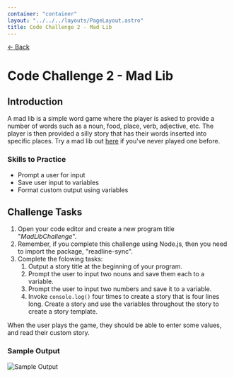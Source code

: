 ```yaml
---
container: "container"
layout: "../../../layouts/PageLayout.astro"
title: Code Challenge 2 - Mad Lib
---
```


[← Back](./)

# Code Challenge 2 - Mad Lib

## Introduction

A mad lib is a simple word game where the player is asked to provide a number of words such as a noun, food, place, verb, adjective, etc. The player is then provided a silly story that has their words inserted into specific places. Try a mad lib out [here](http://www.madtakes.com/libs/176.html) if you've never played one before.

### Skills to Practice

- Prompt a user for input
- Save user input to variables
- Format custom output using variables

## Challenge Tasks

1. Open your code editor and create a new program title "_MadLibChallenge_".
2. Remember, if you complete this challenge using Node.js, then you need to import the package, "readline-sync".
3. Complete the folowing tasks:
   1. Output a story title at the beginning of your program.
   2. Prompt the user to input two nouns and save them each to a variable.
   3. Prompt the user to input two numbers and save it to a variable.
   4. Invoke `console.log()` four times to create a story that is four lines long. Create a story and use the variables throughout the story to create a story template.

When the user plays the game, they should be able to enter some values, and read their custom story.

### Sample Output

![Sample Output](/assets/img/code-challenges/challenge-2-mad-lib-sample.gif)
